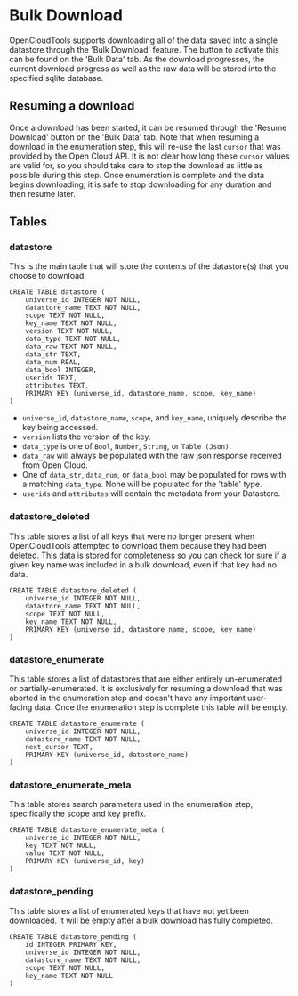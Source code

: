 # Bulk Download

OpenCloudTools supports downloading all of the data saved into a single datastore through the 'Bulk Download' feature. The button to activate this can be found on the 'Bulk Data' tab. As the download progresses, the current download progress as well as the raw data will be stored into the specified sqlite database.

## Resuming a download

Once a download has been started, it can be resumed through the 'Resume Download' button on the 'Bulk Data' tab. Note that when resuming a download in the enumeration step, this will re-use the last `cursor` that was provided by the Open Cloud API. It is not clear how long these `cursor` values are valid for, so you should take care to stop the download as little as possible during this step. Once enumeration is complete and the data begins downloading, it is safe to stop downloading for any duration and then resume later.

## Tables

### datastore

This is the main table that will store the contents of the datastore(s) that you choose to download.

```
CREATE TABLE datastore (
    universe_id INTEGER NOT NULL,
    datastore_name TEXT NOT NULL,
    scope TEXT NOT NULL,
    key_name TEXT NOT NULL,
    version TEXT NOT NULL,
    data_type TEXT NOT NULL,
    data_raw TEXT NOT NULL,
    data_str TEXT,
    data_num REAL,
    data_bool INTEGER,
    userids TEXT,
    attributes TEXT,
    PRIMARY KEY (universe_id, datastore_name, scope, key_name)
)
```

* `universe_id`, `datastore_name`, `scope`, and `key_name`, uniquely describe the key being accessed.
* `version` lists the version of the key.
* `data_type` is one of `Bool`, `Number`, `String`, or `Table (Json)`.
* `data_raw` will always be populated with the raw json response received from Open Cloud.
* One of `data_str`, `data_num`, or `data_bool` may be populated for rows with a matching `data_type`. None will be populated for the 'table' type.
* `userids` and `attributes` will contain the metadata from your Datastore.

### datastore_deleted

This table stores a list of all keys that were no longer present when OpenCloudTools attempted to download them because they had been deleted. This data is stored for completeness so you can check for sure if a given key name was included in a bulk download, even if that key had no data.

```
CREATE TABLE datastore_deleted (
    universe_id INTEGER NOT NULL,
    datastore_name TEXT NOT NULL,
    scope TEXT NOT NULL,
    key_name TEXT NOT NULL,
    PRIMARY KEY (universe_id, datastore_name, scope, key_name)
)
```

### datastore_enumerate

This table stores a list of datastores that are either entirely un-enumerated or partially-enumerated. It is exclusively for resuming a download that was aborted in the enumeration step and doesn't have any important user-facing data. Once the enumeration step is complete this table will be empty.

```
CREATE TABLE datastore_enumerate (
    universe_id INTEGER NOT NULL,
    datastore_name TEXT NOT NULL,
    next_cursor TEXT,
    PRIMARY KEY (universe_id, datastore_name)
)
```

### datastore_enumerate_meta

This table stores search parameters used in the enumeration step, specifically the scope and key prefix.

```
CREATE TABLE datastore_enumerate_meta (
    universe_id INTEGER NOT NULL,
    key TEXT NOT NULL,
    value TEXT NOT NULL,
    PRIMARY KEY (universe_id, key)
)
```

### datastore_pending

This table stores a list of enumerated keys that have not yet been downloaded. It will be empty after a bulk download has fully completed.

```
CREATE TABLE datastore_pending (
    id INTEGER PRIMARY KEY,
    universe_id INTEGER NOT NULL,
    datastore_name TEXT NOT NULL,
    scope TEXT NOT NULL,
    key_name TEXT NOT NULL
)
```
